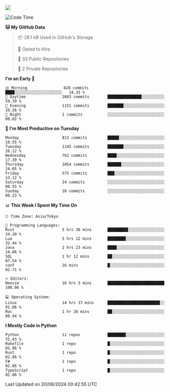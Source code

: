 ![](https://komarev.com/ghpvc/?username=kitagawa-hr)

<!--START_SECTION:waka-->
![Code Time](http://img.shields.io/badge/Code%20Time-879%20hrs%2046%20mins-blue)

**🐱 My GitHub Data** 

> 📦 28.1 kB Used in GitHub's Storage 
 > 
> 💼 Opted to Hire
 > 
> 📜 33 Public Repositories 
 > 
> 🔑 2 Private Repositories 
 > 
**I'm an Early 🐤** 

```text
🌞 Morning                628 commits         ████░░░░░░░░░░░░░░░░░░░░░   14.33 % 
🌆 Daytime                2603 commits        ███████████████░░░░░░░░░░   59.39 % 
🌃 Evening                1151 commits        ███████░░░░░░░░░░░░░░░░░░   26.26 % 
🌙 Night                  1 commits           ░░░░░░░░░░░░░░░░░░░░░░░░░   00.02 % 
```
📅 **I'm Most Productive on Tuesday** 

```text
Monday                   813 commits         █████░░░░░░░░░░░░░░░░░░░░   18.55 % 
Tuesday                  1145 commits        ███████░░░░░░░░░░░░░░░░░░   26.12 % 
Wednesday                762 commits         ████░░░░░░░░░░░░░░░░░░░░░   17.39 % 
Thursday                 1054 commits        ██████░░░░░░░░░░░░░░░░░░░   24.05 % 
Friday                   575 commits         ███░░░░░░░░░░░░░░░░░░░░░░   13.12 % 
Saturday                 24 commits          ░░░░░░░░░░░░░░░░░░░░░░░░░   00.55 % 
Sunday                   10 commits          ░░░░░░░░░░░░░░░░░░░░░░░░░   00.23 % 
```


📊 **This Week I Spent My Time On** 

```text
🕑︎ Time Zone: Asia/Tokyo

💬 Programming Languages: 
Rust                     5 hrs 30 mins       █████████░░░░░░░░░░░░░░░░   34.30 % 
Lua                      5 hrs 12 mins       ████████░░░░░░░░░░░░░░░░░   32.44 % 
Java                     2 hrs 23 mins       ████░░░░░░░░░░░░░░░░░░░░░   14.86 % 
SQL                      1 hr 12 mins        ██░░░░░░░░░░░░░░░░░░░░░░░   07.54 % 
conf                     26 mins             █░░░░░░░░░░░░░░░░░░░░░░░░   02.71 % 

🔥 Editors: 
Neovim                   16 hrs 3 mins       █████████████████████████   100.00 % 

💻 Operating System: 
Linux                    14 hrs 37 mins      ███████████████████████░░   91.06 % 
Mac                      1 hr 26 mins        ██░░░░░░░░░░░░░░░░░░░░░░░   08.94 % 
```

**I Mostly Code in Python** 

```text
Python                   11 repos            ████████░░░░░░░░░░░░░░░░░   31.43 % 
Makefile                 1 repo              █░░░░░░░░░░░░░░░░░░░░░░░░   02.86 % 
Rust                     1 repo              █░░░░░░░░░░░░░░░░░░░░░░░░   02.86 % 
F#                       1 repo              █░░░░░░░░░░░░░░░░░░░░░░░░   02.86 % 
TypeScript               1 repo              █░░░░░░░░░░░░░░░░░░░░░░░░   02.86 % 
```




 Last Updated on 20/06/2024 00:42:55 UTC
<!--END_SECTION:waka-->
